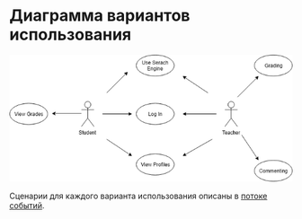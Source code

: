 # Диаграмма вариантов использования

![Диаграмма вариантов использования](use_case.png)

Сценарии для каждого варианта использования описаны в [потоке событий](Flow%20of%20events.md).
